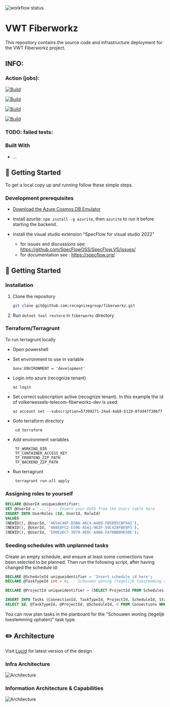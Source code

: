 ![workflow status](https://github.com/recognizegroup/fiberworkz/actions/workflows/ci.yaml/badge.svg)

# VWT Fiberworkz

This repository contains the source code and infrastructure deployment for the VWT Fiberworkz project.

## INFO:

### Action (jobs):
[![Build](https://github.com/recognizegroup/fiberworkz/actions/workflows/build_test.yaml/badge.svg)](https://github.com/recognizegroup/fiberworkz/actions/workflows/build_test.yaml)

[![Build](https://github.com/recognizegroup/fiberworkz/actions/workflows/codeql-analysis.yaml/badge.svg)](https://github.com/recognizegroup/fiberworkz/actions/workflows/codeql-analysis.yaml)

[![Build](https://github.com/recognizegroup/fiberworkz/actions/workflows/ci.yaml/badge.svg)](https://github.com/recognizegroup/fiberworkz/actions/workflows/ci.yaml)

[![Build](https://github.com/recognizegroup/fiberworkz/actions/workflows/uitests.yaml/badge.svg)](https://github.com/recognizegroup/fiberworkz/actions/workflows/uitests.yaml)

### TODO: failed tests:

### Built With

* []() ...

## 🚀 Getting Started

To get a local copy up and running follow these simple steps.

### Development prerequisites

- [Download the Azure Cosmos DB Emulator](https://aka.ms/cosmosdb-emulator)
- Install azurite: `npm install -g azurite`, then `azurite` to run it before starting the backend.

- install the visual studio extension "SpecFlow for visual studio 2022"
   - for issues and discussions see: https://github.com/SpecFlowOSS/SpecFlow.VS/issues/
   - for documentation see : https://specflow.org/

## :rocket: Getting Started

### Installation

1. Clone the repository
   ```sh
   git clone git@github.com:recognizegroup/fiberworkz.git
   ```
2. Run `dotnet tool restore` in `fiberworkz` directory

### Terraform/Terragrunt

To run terragrunt locally

* Open powershell
* Set environment to use in variable
  ```
  $env:ENVIRONMENT = 'development'
  ```
* Login into azure (recognize tenant)
  ```
  az login
  ```
* Set correct subscription active (recognize tenant). In this example the id of volkerwessels-telecom-fiberworkz-dev is
  used.
  ```
  az account set --subscription=57399271-24ad-4ab8-b129-0fdd4ff386f7
  ```
* Goto terraform directory
  ```
   cd terraform
  ```
* Add environment variables
  ```
   TF_WORKING_DIR
   TF_CONTAINER_ACCESS_KEY
   TF_FRONTEND_ZIP_PATH
   TF_BACKEND_ZIP_PATH
  ```

* Run terragrunt
  ```
   terragrunt run-all apply
  ```

### Assigning roles to yourself

```sql
DECLARE @UserId uniqueidentifier;
SET @UserId = '...'; -- Insert your GUID from the Users table here
INSERT INTO UserRoles (Id, UserId, RoleId)
VALUES
(NEWID(), @UserId, '4654C46F-D5BA-46C4-A469-FB5B95CBF941'),
(NEWID(), @UserId, '408E8FC2-E506-45A1-963F-58C428FBE9F5'),
(NEWID(), @UserId, '590E26C7-3D79-4E0C-A4B6-FA70BB09E50E');
```

### Seeding schedules with unplanned tasks

Create an empty schedule, and ensure at least some connections have been selected to be planned. Then run the following script, after having changed the schedule id:

```sql
DECLARE @ScheduleId uniqueidentifier = 'Insert schedule id here';
DECLARE @TaskTypeId int = 8; -- Schouwen woning (tegelijk toestemming ophalen)

DECLARE @ProjectId uniqueidentifier = (SELECT ProjectId FROM Schedules WHERE Id = @ScheduleId);

INSERT INTO Tasks (ConnectionId, TaskTypeId, ProjectId, ScheduleId, Status)
SELECT Id, @TaskTypeId, @ProjectId, @ScheduleId, 0 FROM Connections WHERE ScheduleId = @ScheduleId;
```

You can now plan tasks in the planboard for the "Schouwen woning (tegelijk toestemming ophalen)" task type.

## :pencil2: Architecture

Visit [Lucid](https://lucid.app/lucidchart/769dcab5-46ad-4b67-90be-74c67a4dcc74/edit?invitationId=inv_ba682368-258e-4cd9-91c5-d6ed83470c02) for latest version of the design.

### Infra Architecture
![Architecture](architecture.png)

### Information Architecture & Capabilities 
![Architecture](InfoArchitecture.png)
